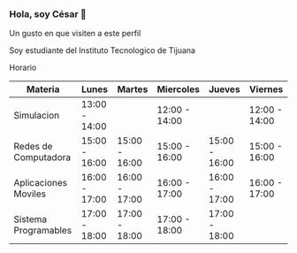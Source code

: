 


### Hola, soy César 👋


Un gusto en que visiten a este perfil

Soy estudiante del Instituto Tecnologico de Tijuana







Horario



|         Materia       |      Lunes    |     Martes    |    Miercoles  |    Jueves     |    Viernes    |
|-----------------------|---------------|---------------|---------------|---------------|---------------|
|  Simulacion           | 13:00 - 14:00 |               | 12:00 - 14:00 |               | 12:00 - 14:00 |
|  Redes de Computadora | 15:00 - 16:00 | 15:00 - 16:00 | 15:00 - 16:00 | 15:00 - 16:00 | 15:00 - 16:00 |
|  Aplicaciones Moviles | 16:00 - 17:00 | 16:00 - 17:00 | 16:00 - 17:00 | 16:00 - 17:00 | 16:00 - 17:00 |
|  Sistema Programables | 17:00 - 18:00 | 17:00 - 18:00 | 17:00 - 18:00 | 17:00 - 18:00 |  |


